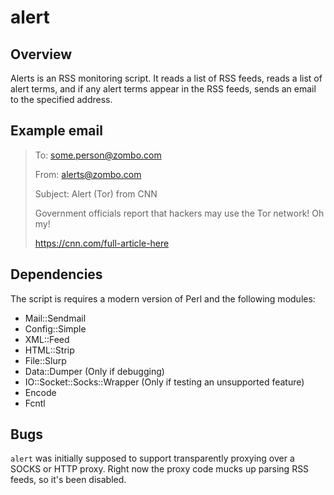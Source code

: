 alert
=====

Overview
--------

Alerts is an RSS monitoring script. It reads a list of RSS feeds, reads a list of alert terms, and if any alert terms appear in the RSS feeds, sends an email to the specified address.

Example email
-------------

> To: some.person@zombo.com
>
> From: alerts@zombo.com
>
> Subject: Alert (Tor) from CNN
> 
>
> Government officials report that hackers may use the Tor network! Oh my!
> 
> https://cnn.com/full-article-here

Dependencies
------------

The script is requires a modern version of Perl and the following modules:
* Mail::Sendmail
* Config::Simple
* XML::Feed
* HTML::Strip
* File::Slurp
* Data::Dumper (Only if debugging)
* IO::Socket::Socks::Wrapper (Only if testing an unsupported feature)
* Encode
* Fcntl

Bugs
----

`alert` was initially supposed to support transparently proxying over a SOCKS or HTTP proxy. Right now the proxy code mucks up parsing RSS feeds, so it's been disabled.

